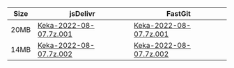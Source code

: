 |    Size   |     jsDelivr  | FastGit |
|  ---  |  ---  |  ---  |
| 20MB | [Keka-2022-08-07.7z.001](https://cdn.jsdelivr.net/gh/mainians/Keka@main/Keka-2022-08-07.7z.001) | [Keka-2022-08-07.7z.001](https://raw.fastgit.org/mainians/Keka/main/Keka-2022-08-07.7z.001) |
| 14MB | [Keka-2022-08-07.7z.002](https://cdn.jsdelivr.net/gh/mainians/Keka@main/Keka-2022-08-07.7z.002) | [Keka-2022-08-07.7z.002](https://raw.fastgit.org/mainians/Keka/main/Keka-2022-08-07.7z.002) |
